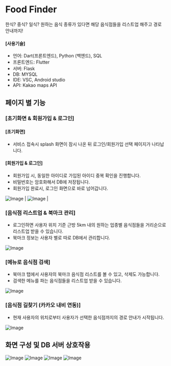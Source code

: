 # Food Finder
한식? 중식? 일식? 원하는 음식 종류가 있다면 해당 음식점들을 리스트업 해주고 경로 안내까지!

#### [사용기술]
- 언어: Dart(프론트엔드), Python (백엔드), SQL
- 프론트엔드: Flutter
- 서버: Flask
- DB: MYSQL
- IDE: VSC, Android studio
- API: Kakao maps API
  

## 페이지 별 기능
### [초기화면 & 회원가입 & 로그인]
#### [초기화면]
- 서비스 접속시 splash 화면이 잠시 나온 뒤 로그인/회원가입 선택 페이지가 나타납니다.
#### [회원가입 & 로그인]
- 회원가입 시, 동일한 아이디로 가입된 아이디 중복 확인을 진행합니다.
- 비밀번호는 암호화해서 DB에 저장됩니다.
- 회원가입 완료시, 로그인 화면으로 바로 넘어갑니다.

![Image](https://github.com/user-attachments/assets/34d14a01-a4c8-44de-ae84-9ce863edaff0) |   ![Image](https://github.com/user-attachments/assets/a5e006d4-ed5e-4cab-8c48-4bcce981001b) |

### [음식점 리스트업 & 북마크 관리]
- 로그인하면 사용자 위치 기준 근방 5km 내의 원하는 업종별 음식점들을 거리순으로 리스트업 받을 수 있습니다. 
- 북마크 정보는 사용자 별로 따로 DB에서 관리합니다.

![Image](https://github.com/user-attachments/assets/2197970d-5625-434b-bf5b-23438449cb20)

### [메뉴로 음식점 검색]
- 북마크 탭에서 사용자의 북마크 음식점 리스트를 볼 수 있고, 삭제도 가능합니다.
- 검색한 메뉴를 파는 음식점들을 리스트업 받을 수 있습니다.

![Image](https://github.com/user-attachments/assets/9ee8d12d-0a37-414e-9eb0-36e0607f3f0a)

### [음식점 길찾기 (카카오 내비 연동)]
- 현재 사용자의 위치로부터 사용자가 선택한 음식점까지의 경로 안내가 시작됩니다.
  
![Image](https://github.com/user-attachments/assets/030111ad-d5b2-469b-bbd2-dbb39d154af1)

## 화면 구성 및 DB 서버 상호작용

![Image](https://github.com/user-attachments/assets/5a6ccbab-723e-4511-a32b-84ffc52fbab2)
![Image](https://github.com/user-attachments/assets/b3bebaae-d868-422d-8727-6f150cb156b1)
![Image](https://github.com/user-attachments/assets/cad27210-b0ba-40b4-a203-58a8232859e9)
![Image](https://github.com/user-attachments/assets/840b8a70-37da-4d6b-870b-2d5091a7cf55)

